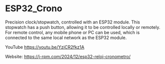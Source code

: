 # ESP32_Crono
Precision clock/stopwatch, controlled with an ESP32 module. This stopwatch has a push button, allowing it to be controlled locally or remotely. For remote control, any mobile phone or PC can be used, which is connected to the same local network as the ESP32 module.

YouTube
https://youtu.be/YziCR2fkz1A

Website:
https://j-rpm.com/2024/12/esp32-reloj-cronometro/
